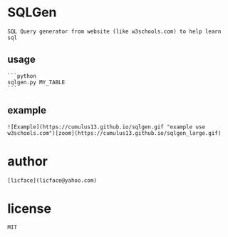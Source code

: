 SQLGen
===========

	SQL Query generator from website (like w3schools.com) to help learn sql

usage
--------

	```python
	sqlgen.py MY_TABLE
	```

example
--------

	![Example](https://cumulus13.github.io/sqlgen.gif "example use w3schools.com")[zoom](https://cumulus13.github.io/sqlgen_large.gif)

author
=======

	[licface](licface@yahoo.com)

license
=========

	MIT
